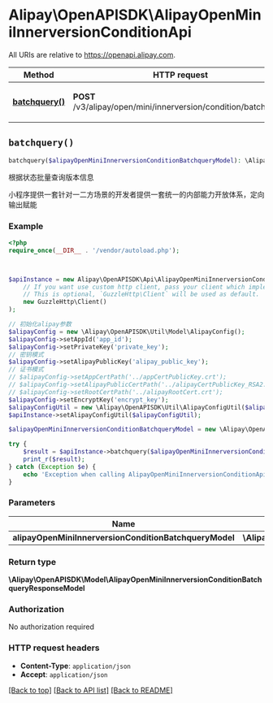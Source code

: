 # Alipay\OpenAPISDK\AlipayOpenMiniInnerversionConditionApi

All URIs are relative to https://openapi.alipay.com.

Method | HTTP request | Description
------------- | ------------- | -------------
[**batchquery()**](AlipayOpenMiniInnerversionConditionApi.md#batchquery) | **POST** /v3/alipay/open/mini/innerversion/condition/batchquery | 根据状态批量查询版本信息


## `batchquery()`

```php
batchquery($alipayOpenMiniInnerversionConditionBatchqueryModel): \Alipay\OpenAPISDK\Model\AlipayOpenMiniInnerversionConditionBatchqueryResponseModel
```

根据状态批量查询版本信息

小程序提供一套针对一二方场景的开发者提供一套统一的内部能力开放体系，定向输出赋能

### Example

```php
<?php
require_once(__DIR__ . '/vendor/autoload.php');



$apiInstance = new Alipay\OpenAPISDK\Api\AlipayOpenMiniInnerversionConditionApi(
    // If you want use custom http client, pass your client which implements `GuzzleHttp\ClientInterface`.
    // This is optional, `GuzzleHttp\Client` will be used as default.
    new GuzzleHttp\Client()
);

// 初始化alipay参数
$alipayConfig = new \Alipay\OpenAPISDK\Util\Model\AlipayConfig();
$alipayConfig->setAppId('app_id');
$alipayConfig->setPrivateKey('private_key');
// 密钥模式
$alipayConfig->setAlipayPublicKey('alipay_public_key');
// 证书模式
// $alipayConfig->setAppCertPath('../appCertPublicKey.crt');
// $alipayConfig->setAlipayPublicCertPath('../alipayCertPublicKey_RSA2.crt');
// $alipayConfig->setRootCertPath('../alipayRootCert.crt');
$alipayConfig->setEncryptKey('encrypt_key');
$alipayConfigUtil = new \Alipay\OpenAPISDK\Util\AlipayConfigUtil($alipayConfig);
$apiInstance->setAlipayConfigUtil($alipayConfigUtil);

$alipayOpenMiniInnerversionConditionBatchqueryModel = new \Alipay\OpenAPISDK\Model\AlipayOpenMiniInnerversionConditionBatchqueryModel(); // \Alipay\OpenAPISDK\Model\AlipayOpenMiniInnerversionConditionBatchqueryModel

try {
    $result = $apiInstance->batchquery($alipayOpenMiniInnerversionConditionBatchqueryModel);
    print_r($result);
} catch (Exception $e) {
    echo 'Exception when calling AlipayOpenMiniInnerversionConditionApi->batchquery: ', $e->getMessage(), PHP_EOL;
}
```

### Parameters

Name | Type | Description  | Notes
------------- | ------------- | ------------- | -------------
 **alipayOpenMiniInnerversionConditionBatchqueryModel** | **\Alipay\OpenAPISDK\Model\AlipayOpenMiniInnerversionConditionBatchqueryModel**|  | [optional]

### Return type

**\Alipay\OpenAPISDK\Model\AlipayOpenMiniInnerversionConditionBatchqueryResponseModel**

### Authorization

No authorization required

### HTTP request headers

- **Content-Type**: `application/json`
- **Accept**: `application/json`

[[Back to top]](#) [[Back to API list]](../../README.md#api-endpoints)
[[Back to README]](../../README.md)
